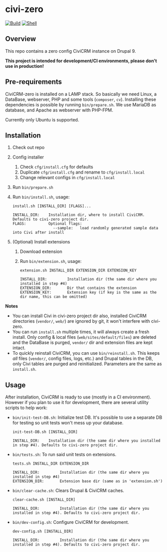 # civi-zero

[![Build](https://github.com/reflexive-communications/civi-zero/actions/workflows/build.yml/badge.svg)](https://github.com/reflexive-communications/civi-zero/actions/workflows/build.yml)
[![Shell](https://github.com/reflexive-communications/civi-zero/actions/workflows/shell.yml/badge.svg)](https://github.com/reflexive-communications/civi-zero/actions/workflows/shell.yml)

## Overview

This repo contains a zero config CiviCRM instance on Drupal 9.

**This project is intended for development/CI environments, please don't use in production!**

## Pre-requirements

CiviCRM-zero is installed on a LAMP stack. So basically we need Linux, a DataBase, webserver, PHP and some tools (`composer`, `cv`).
Installing these dependencies is possible by running `bin/prepare.sh`.
We use MariaDB as database, and Apache as webserver with PHP-FPM.

Currently only Ubuntu is supported.

## Installation

1. Check out repo
1. Config installer
    1. Check `cfg/install.cfg` for defaults
    1. Duplicate `cfg/install.cfg` and rename to `cfg/install.local`
    1. Change relevant configs in `cfg/install.local`
1. Run `bin/prepare.sh`
1. Run `bin/install.sh`, usage:

    ```
    install.sh [INSTALL_DIR] [FLAGS]...

    INSTALL_DIR:    Installation dir, where to install CiviCRM. Defaults to civi-zero project dir.
    FLAGS:          Optional flags:
                      --sample:   load randomly generated sample data into Civi after install
    ```

1. (Optional) Install extensions

    1. Download extension
    1. Run `bin/extension.sh`, usage:

        ```
        extension.sh INSTALL_DIR EXTENSION_DIR EXTENSION_KEY

        INSTALL_DIR:         Installation dir (the same dir where you installed in step #4)
        EXTENSION_DIR:       Dir that contains the extension
        EXTENSION_KEY:       Extension key (if key is the same as the dir name, this can be omitted)
        ```

**Notes**

-   You can install Civi in civi-zero project dir also, installed CiviCRM directories (`vendor/`, `web/`) are ignored by git, it won't interfere with civi-zero.
-   You can run `install.sh` multiple times, it will always create a fresh install.
    Only config & local files (`web/sites/default/files`) are deleted and the DataBase is purged, `vendor/` dir and extension files are kept intact.
-   To quickly reinstall CiviCRM, you can use `bin/reinstall.sh`.
    This keeps _all_ files (`vendor/`, config files, logs, etc.) and Drupal tables in the DB, only Civi tables are purged and reinitialized.
    Parameters are the same as `install.sh`.

## Usage

After installation, CiviCRM is ready to use (mostly in a CI environment).
However if you plan to use it for development, there are several utility scripts to help work:

-   `bin/init-test-DB.sh`: Initialize test DB. It's possible to use a separate DB for testing so unit tests won't mess up your database.

    ```
    init-test-DB.sh [INSTALL_DIR]

    INSTALL_DIR:    Installation dir (the same dir where you installed in step #4). Defaults to civi-zero project dir.
    ```

-   `bin/tests.sh`: To run said unit tests on extensions.

    ```
    tests.sh INSTALL_DIR EXTENSION_DIR

    INSTALL_DIR:         Installation dir (the same dir where you installed in step #4)
    EXTENSION_DIR:       Extension base dir (same as in 'extension.sh')
    ```

-   `bin/clear-cache.sh`: Clears Drupal & CiviCRM caches.

    ```
    clear-cache.sh [INSTALL_DIR]

    INSTALL_DIR:         Installation dir (the same dir where you installed in step #4). Defaults to civi-zero project dir.
    ```

-   `bin/dev-config.sh`: Configure CiviCRM for development.

    ```
    dev-config.sh [INSTALL_DIR]

    INSTALL_DIR:         Installation dir (the same dir where you installed in step #4). Defaults to civi-zero project dir.
    ```
